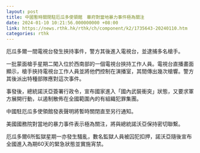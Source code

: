 ```yaml
---
layout: post
title: 中國暫時關閉駐厄瓜多使領館　華府對當地暴力事件極為關注
date: 2024-01-10 10:21:56.000000000 +08:00
link: https://news.rthk.hk/rthk/ch/component/k2/1735643-20240110.htm
categories: rthk
---
```


厄瓜多爾一間電視台發生挾持事件，警方其後進入電視台，並逮捕多名槍手。

一批蒙面槍手星期二闖入位於西南部的一個電視台挾持工作人員。電視台直播畫面顯示，槍手挾持電視台工作人員並將他們控制在演播室，其間傳出幾次槍響。警方其後派出特種部隊應對這次事件。

事發後，總統諾沃亞簽署行政令，宣布國家進入「國內武裝衝突」狀態，又要求軍方展開行動，以遏制散佈在全國範圍內的有組織犯罪集團。

中國駐厄瓜多使領館發表聲明將暫時關閉直至另行通知。

美國國務院對當地的暴力事件表示極為關注，將與總統諾沃亞保持密切聯繫。

厄瓜多爾6所監獄星期一亦發生騷亂，數名監獄人員被囚犯扣押，諾沃亞隨後宣布全國進入為期60天的緊急狀態並實施宵禁。

